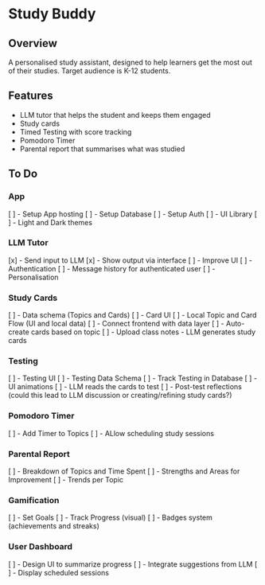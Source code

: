 # Study Buddy

## Overview

A personalised study assistant, designed to help learners get the most out of their studies.
Target audience is K-12 students.

## Features

- LLM tutor that helps the student and keeps them engaged
- Study cards
- Timed Testing with score tracking
- Pomodoro Timer
- Parental report that summarises what was studied

## To Do

### App

[ ] - Setup App hosting
[ ] - Setup Database
[ ] - Setup Auth
[ ] - UI Library
[ ] - Light and Dark themes

### LLM Tutor

[x] - Send input to LLM
[x] - Show output via interface
[ ] - Improve UI
[ ] - Authentication
[ ] - Message history for authenticated user
[ ] - Personalisation

### Study Cards

[ ] - Data schema (Topics and Cards)
[ ] - Card UI
[ ] - Local Topic and Card Flow (UI and local data)
[ ] - Connect frontend with data layer
[ ] - Auto-create cards based on topic
[ ] - Upload class notes - LLM generates study cards

### Testing

[ ] - Testing UI
[ ] - Testing Data Schema
[ ] - Track Testing in Database
[ ] - UI animations
[ ] - LLM reads the cards to test
[ ] - Post-test reflections (could this lead to LLM discussion or creating/refining study cards?)

### Pomodoro Timer

[ ] - Add Timer to Topics
[ ] - ALlow scheduling study sessions

### Parental Report

[ ] - Breakdown of Topics and Time Spent
[ ] - Strengths and Areas for Improvement
[ ] - Trends per Topic

### Gamification

[ ] - Set Goals
[ ] - Track Progress (visual)
[ ] - Badges system (achievements and streaks)

### User Dashboard

[ ] - Design UI to summarize progress
[ ] - Integrate suggestions from LLM
[ ] - Display scheduled sessions
